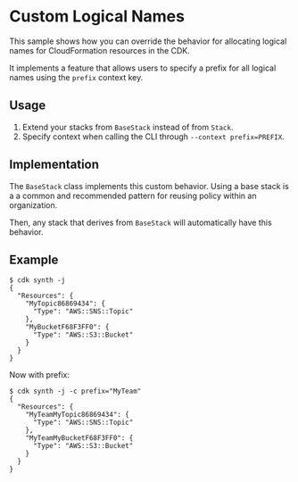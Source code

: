 # Custom Logical Names

This sample shows how you can override the behavior for allocating
logical names for CloudFormation resources in the CDK.

It implements a feature that allows users to specify a prefix for
all logical names using the `prefix` context key.

## Usage

1. Extend your stacks from `BaseStack` instead of from `Stack`.
2. Specify context when calling the CLI through `--context prefix=PREFIX`.

## Implementation

The `BaseStack` class implements this custom behavior. Using a base stack is a a
common and recommended pattern for reusing policy within an organization.

Then, any stack that derives from `BaseStack` will automatically have this
behavior.

## Example

```shell
$ cdk synth -j
{
  "Resources": {
    "MyTopic86869434": {
      "Type": "AWS::SNS::Topic"
    },
    "MyBucketF68F3FF0": {
      "Type": "AWS::S3::Bucket"
    }
  }
}
```

Now with prefix:

```shell
$ cdk synth -j -c prefix="MyTeam"
{
  "Resources": {
    "MyTeamMyTopic86869434": {
      "Type": "AWS::SNS::Topic"
    },
    "MyTeamMyBucketF68F3FF0": {
      "Type": "AWS::S3::Bucket"
    }
  }
}
```